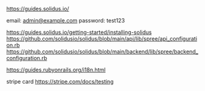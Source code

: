https://guides.solidus.io/

email: admin@example.com
password: test123

https://guides.solidus.io/getting-started/installing-solidus
https://github.com/solidusio/solidus/blob/main/api/lib/spree/api_configuration.rb
https://github.com/solidusio/solidus/blob/main/backend/lib/spree/backend_configuration.rb

https://guides.rubyonrails.org/i18n.html

stripe card https://stripe.com/docs/testing
